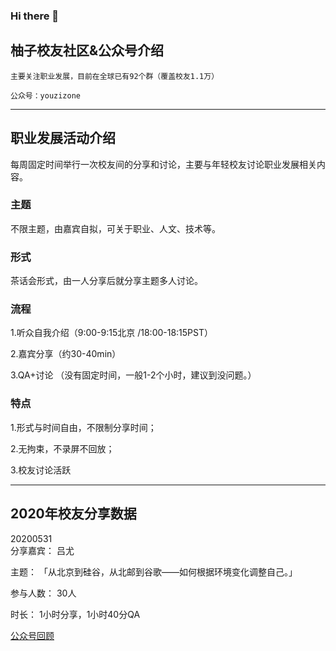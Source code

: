 ### Hi there 👋

<!--
**BUPTyouzi/BUPTyouzi** is a ✨ _special_ ✨ repository because its `README.md` (this file) appears on your GitHub profile.

Here are some ideas to get you started:

- 🔭 I’m currently working on ...
- 🌱 I’m currently learning ...
- 👯 I’m looking to collaborate on ...
- 🤔 I’m looking for help with ...
- 💬 Ask me about ...
- 📫 How to reach me: ...
- 😄 Pronouns: ...
- ⚡ Fun fact: ...
-->

## 柚子校友社区&公众号介绍		
	主要关注职业发展，目前在全球已有92个群（覆盖校友1.1万）	
	
	公众号：youzizone	


---
## 职业发展活动介绍
每周固定时间举行一次校友间的分享和讨论，主要与年轻校友讨论职业发展相关内容。
### 主题
不限主题，由嘉宾自拟，可关于职业、人文、技术等。
### 形式
茶话会形式，由一人分享后就分享主题多人讨论。
### 流程
1.听众自我介绍（9:00-9:15北京 /18:00-18:15PST）

2.嘉宾分享（约30-40min）

3.QA+讨论 （没有固定时间，一般1-2个小时，建议到没问题。）
### 特点
1.形式与时间自由，不限制分享时间；

2.无拘束，不录屏不回放；

3.校友讨论活跃


---
## 2020年校友分享数据

20200531	
分享嘉宾：	吕尤
	
主题：	「从北京到硅谷，从北邮到谷歌——如何根据环境变化调整自己。」
	
参与人数：	30人
	
时长：	1小时分享，1小时40分QA
	
[公众号回顾](https://mp.weixin.qq.com/s/gge7XEJIYvPtddeOnWqiJQ)
	

